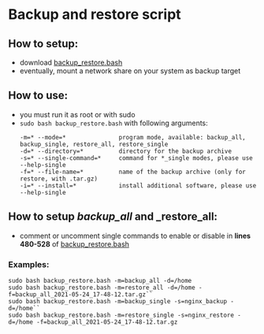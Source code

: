 # Backup and restore script

## How to setup:
* download [backup_restore.bash](backup_restore.bash)
* eventually, mount a network share on your system as backup target

## How to use:
* you must run it as root or with sudo
* ``sudo bash backup_restore.bash`` with following arguments:
  ```shell
  -m=* --mode=*               program mode, available: backup_all, backup_single, restore_all, restore_single
  -d=* --directory=*          directory for the backup archive
  -s=* --single-command=*     command for *_single modes, please use --help-single
  -f=* --file-name=*          name of the backup archive (only for restore, with .tar.gz)
  -i=* --install=*            install additional software, please use --help-single
  ```

## How to setup _backup_all_ and _restore_all:
* comment or uncomment single commands to enable or disable in __lines 480-528__ of [backup_restore.bash](backup_restore.bash)

### Examples:
```shell
sudo bash backup_restore.bash -m=backup_all -d=/home
sudo bash backup_restore.bash -m=restore_all -d=/home -f=backup_all_2021-05-24_17-48-12.tar.gz``
sudo bash backup_restore.bash -m=backup_single -s=nginx_backup -d=/home``
sudo bash backup_restore.bash -m=restore_single -s=nginx_restore -d=/home -f=backup_all_2021-05-24_17-48-12.tar.gz
```